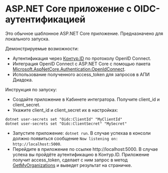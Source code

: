 # ASP.NET Core приложение с OIDC-аутентификацией

Это обычное шаблонное ASP.NET Core приложение. Предназначено для локального запуска.

Демонстрируемые возможности:

* Аутентификация через [Контур.ID](https://developer.kontur.ru/Docs/html/index.html#id) по протоколу OpenID Connect.
* Интеграция OpenID Connect с ASP.NET Core с помощью пакета [Microsoft.AspNetCore.Authentication.OpenIdConnect](https://www.nuget.org/packages/Microsoft.AspNetCore.Authentication.OpenIdConnect).
* Использование полученного access_token для запросов в АПИ Диадока.

Инструкция по запуску:

* Создайте приложение в Кабинете интегратора. Получите client_id и client_secret.
* Укажите client_id и client_secret их в настройках:

```
dotnet user-secrets set "Oidc:ClientId" "MyClientId"
dotnet user-secrets set "Oidc:ClientSecret" "MySecret"
```

* Запустите приложение: `dotnet run`. В случае успехаа в консоли должно появиться сообщение `Now listening on: http://localhost:5000`.
* Перейдите в приложение по ссылке http://localhost:5000. В случае успеха вы пройдёте аутентификацию в Контур.ID. Приложение получит access_token, сделает с ним запрос в метод [GetMyOrganizations](https://developer.kontur.ru/docs/diadoc-api/http/GetMyOrganizations.html) и выведет результат на страничке.